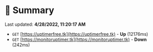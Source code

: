 # 📖 Summary
Last updated: **4/28/2022, 11:20:17 AM**

- `GET` [https://uptimerfree.tk](https://uptimerfree.tk) - **Up** (12176ms)
- `GET` [https://monitoruptimer.tk](https://monitoruptimer.tk) - **Down** (242ms)
